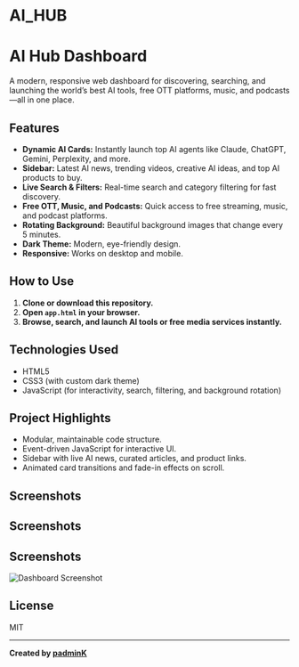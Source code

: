 # AI_HUB
# AI Hub Dashboard

A modern, responsive web dashboard for discovering, searching, and launching the world’s best AI tools, free OTT platforms, music, and podcasts—all in one place.

## Features

- **Dynamic AI Cards:** Instantly launch top AI agents like Claude, ChatGPT, Gemini, Perplexity, and more.
- **Sidebar:** Latest AI news, trending videos, creative AI ideas, and top AI products to buy.
- **Live Search & Filters:** Real-time search and category filtering for fast discovery.
- **Free OTT, Music, and Podcasts:** Quick access to free streaming, music, and podcast platforms.
- **Rotating Background:** Beautiful background images that change every 5 minutes.
- **Dark Theme:** Modern, eye-friendly design.
- **Responsive:** Works on desktop and mobile.

## How to Use

1. **Clone or download this repository.**
2. **Open `app.html` in your browser.**
3. **Browse, search, and launch AI tools or free media services instantly.**

## Technologies Used

- HTML5
- CSS3 (with custom dark theme)
- JavaScript (for interactivity, search, filtering, and background rotation)

## Project Highlights

- Modular, maintainable code structure.
- Event-driven JavaScript for interactive UI.
- Sidebar with live AI news, curated articles, and product links.
- Animated card transitions and fade-in effects on scroll.

## Screenshots

## Screenshots

## Screenshots

![Dashboard Screenshot](img.JPEG)

## License

MIT

---

**Created by [padminK](https://github.com/padminK)**
